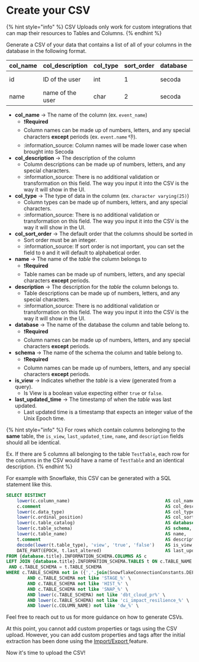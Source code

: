 # Create your CSV

{% hint style="info" %}
CSV Uploads only work for custom integrations that can map their resources to Tables and Columns.&#x20;
{% endhint %}

Generate a CSV of your data that contains a list of all of your columns in the database in the following format.

| col\_name | col\_description | col\_type | sort\_order | database | schema | name  | description            | is\_view | last\_updated\_time |
| --------- | ---------------- | --------- | ----------- | -------- | ------ | ----- | ---------------------- | -------- | ------------------- |
| id        | ID of the user   | int       | 1           | secoda   | public | users | the table of all users | false    | None                |
| name      | name of the user | char      | 2           | secoda   | public | users | the table of all users | false    | None                |

* **col\_name** -> The name of the column (ex. `event_name`)
  * :exclamation:**Required**
  * Column names can be made up of numbers, letters, and any special characters **except** periods (ex. `event.name` :thumbsdown:).
  * :information\_source: Column names will be made lower case when brought into Secoda
* **col\_description** -> The description of the column
  * Column descriptions can be made up of numbers, letters, and any special characters.
  * :information\_source: There is no additional validation or transformation on this field. The way you input it into the CSV is the way it will show in the UI.&#x20;
* **col\_type** -> The type of data in the column (ex. `character varying(25)`)
  * Column types can be made up of numbers, letters, and any special characters.
  * :information\_source: There is no additional validation or transformation on this field. The way you input it into the CSV is the way it will show in the UI.&#x20;
* **col\_sort\_order** -> The default order that the columns should be sorted in
  * Sort order must be an integer.
  * :information\_source: If sort order is not important, you can set the field to `0` and it will default to alphabetical order.
* **name** -> The name of the _table_ the column belongs to
  * :exclamation:**Required**
  * Table names can be made up of numbers, letters, and any special characters **except** periods.&#x20;
* **description** -> The description for the _table_ the column belongs to.
  * Table descriptions can be made up of numbers, letters, and any special characters.
  * :information\_source: There is no additional validation or transformation on this field. The way you input it into the CSV is the way it will show in the UI.&#x20;
* **database** -> The name of the database the column and table belong to.
  * :exclamation:**Required**
  * Column names can be made up of numbers, letters, and any special characters **except** periods.
* **schema** -> The name of the schema the column and table belong to.
  * :exclamation:**Required**
  * Column names can be made up of numbers, letters, and any special characters **except** periods.
* **is\_view** -> Indicates whether the _table_ is a view (generated from a query).
  * Is View is a boolean value expecting either `true` or `false`.
* **last\_updated\_time** -> The timestamp of when the _table_ was last updated.
  * Last updated time is a timestamp that expects an integer value of the Unix Epoch time.&#x20;

{% hint style="info" %}
For rows which contain columns belonging to the **same** table, the `is_view`, `last_updated_time`, `name`, and `description` fields should all be identical.&#x20;

Ex. If there are 5 columns all belonging to the table `TestTable`, each row for the columns in the CSV would have a name of `TestTable` and an identical description.&#x20;
{% endhint %}

For example with Snowflake, this CSV can be generated with a SQL statement like this.&#x20;

```sql
SELECT DISTINCT
    lower(c.column_name)                                    AS col_name,
    c.comment                                               AS col_description,
    lower(c.data_type)                                      AS col_type,
    lower(c.ordinal_position)                               AS col_sort_order,
    lower(c.table_catalog)                                  AS database,
    lower(c.table_schema)                                   AS schema,
    lower(c.table_name)                                     AS name,
    t.comment                                               AS description,
    decode(lower(t.table_type), 'view', 'true', 'false')    AS is_view,
    DATE_PART(EPOCH, t.last_altered)                        AS last_updated_time
FROM {database.title}.INFORMATION_SCHEMA.COLUMNS AS c
LEFT JOIN {database.title}.INFORMATION_SCHEMA.TABLES t ON c.TABLE_NAME = t.TABLE_NAME
 AND c.TABLE_SCHEMA = t.TABLE_SCHEMA
WHERE c.TABLE_SCHEMA not in ({','.join(SnowflakeConnectionConstants.DEFAULT_IGNORED_SCHEMAS)}) \
        AND c.TABLE_SCHEMA not like 'STAGE_%' \
        AND c.TABLE_SCHEMA not like 'HIST_%' \
        AND c.TABLE_SCHEMA not like 'SNAP_%' \
        AND lower(c.TABLE_SCHEMA) not like 'dbt_cloud_pr%' \
        AND lower(c.TABLE_SCHEMA) not like 'ci_impact_resilience_%' \
        AND lower(c.COLUMN_NAME) not like 'dw_%' \
```

Feel free to reach out to us for more guidance on how to generate CSVs.&#x20;

At this point, you cannot add custom properties or tags using the CSV upload. However, you can add custom properties and tags after the initial extraction has been done using the [Import/Export ](../../../resource-and-metadata-management/import-and-export-data.md)feature.&#x20;

Now it's time to upload the CSV!&#x20;
